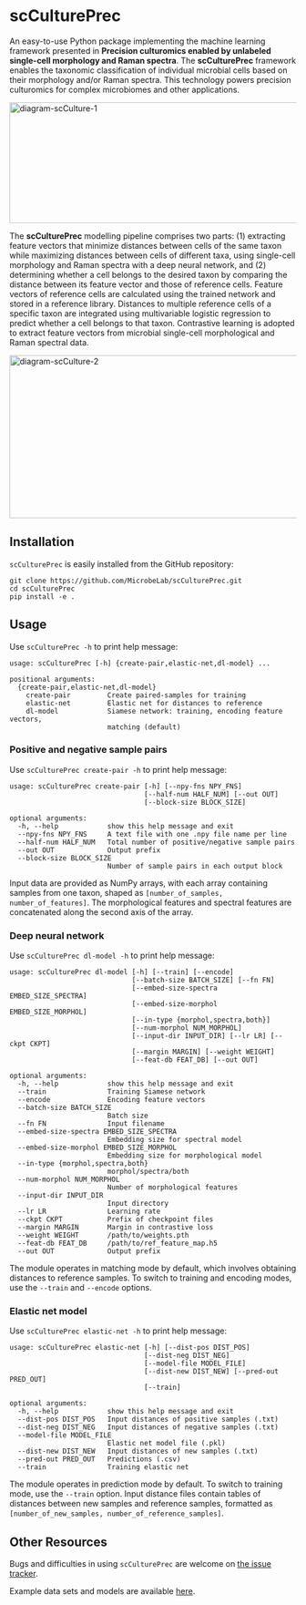 # scCulturePrec

An easy-to-use Python package implementing the machine learning framework presented in **Precision culturomics enabled by unlabeled single-cell morphology and Raman spectra**. The **scCulturePrec** framework enables the taxonomic classification of individual microbial cells based on their morphology and/or Raman spectra. This technology powers precision culturomics for complex microbiomes and other applications.


<img width="1107" height="212" alt="diagram-scCulture-1" src="https://github.com/user-attachments/assets/47868ba8-5367-4dbb-9d7e-676b983719ef" />


The **scCulturePrec** modelling pipeline comprises two parts: (1) extracting feature vectors that minimize distances between cells of the same taxon while maximizing distances between cells of different taxa, using single-cell morphology and Raman spectra with a deep neural network, and (2) determining whether a cell belongs to the desired taxon by comparing the distance between its feature vector and those of reference cells. Feature vectors of reference cells are calculated using the trained network and stored in a reference library. Distances to multiple reference cells of a specific taxon are integrated using multivariable logistic regression to predict whether a cell belongs to that taxon. Contrastive learning is adopted to extract feature vectors from microbial single-cell morphological and Raman spectral data. 

<img width="1218" height="286" alt="diagram-scCulture-2" src="https://github.com/user-attachments/assets/764cf290-5711-4f81-b98c-b8a6c52bdd67" />





## Installation

`scCulturePrec` is easily installed from the GitHub repository:

    git clone https://github.com/MicrobeLab/scCulturePrec.git
    cd scCulturePrec
    pip install -e .

## Usage

Use `scCulturePrec -h` to print help message:

    usage: scCulturePrec [-h] {create-pair,elastic-net,dl-model} ...

    positional arguments:
      {create-pair,elastic-net,dl-model}
        create-pair         Create paired-samples for training
        elastic-net         Elastic net for distances to reference
        dl-model            Siamese network: training, encoding feature vectors,
                            matching (default)

### Positive and negative sample pairs

Use `scCulturePrec create-pair -h` to print help message:

    usage: scCulturePrec create-pair [-h] [--npy-fns NPY_FNS]
                                     [--half-num HALF_NUM] [--out OUT]
                                     [--block-size BLOCK_SIZE]

    optional arguments:
      -h, --help            show this help message and exit
      --npy-fns NPY_FNS     A text file with one .npy file name per line
      --half-num HALF_NUM   Total number of positive/negative sample pairs
      --out OUT             Output prefix
      --block-size BLOCK_SIZE
                            Number of sample pairs in each output block

Input data are provided as NumPy arrays, with each array containing samples from one taxon, shaped as `[number_of_samples, number_of_features]`. The morphological features and spectral features are concatenated along the second axis of the array.

### Deep neural network

Use `scCulturePrec dl-model -h` to print help message:

    usage: scCulturePrec dl-model [-h] [--train] [--encode]
                                  [--batch-size BATCH_SIZE] [--fn FN]
                                  [--embed-size-spectra EMBED_SIZE_SPECTRA]
                                  [--embed-size-morphol EMBED_SIZE_MORPHOL]
                                  [--in-type {morphol,spectra,both}]
                                  [--num-morphol NUM_MORPHOL]
                                  [--input-dir INPUT_DIR] [--lr LR] [--ckpt CKPT]
                                  [--margin MARGIN] [--weight WEIGHT]
                                  [--feat-db FEAT_DB] [--out OUT]

    optional arguments:
      -h, --help            show this help message and exit
      --train               Training Siamese network
      --encode              Encoding feature vectors
      --batch-size BATCH_SIZE
                            Batch size
      --fn FN               Input filename
      --embed-size-spectra EMBED_SIZE_SPECTRA
                            Embedding size for spectral model
      --embed-size-morphol EMBED_SIZE_MORPHOL
                            Embedding size for morphological model
      --in-type {morphol,spectra,both}
                            morphol/spectra/both
      --num-morphol NUM_MORPHOL
                            Number of morphological features
      --input-dir INPUT_DIR
                            Input directory
      --lr LR               Learning rate
      --ckpt CKPT           Prefix of checkpoint files
      --margin MARGIN       Margin in contrastive loss
      --weight WEIGHT       /path/to/weights.pth
      --feat-db FEAT_DB     /path/to/ref_feature_map.h5
      --out OUT             Output prefix

The module operates in matching mode by default, which involves obtaining distances to reference samples. To switch to training and encoding modes, use the `--train` and `--encode` options.

### Elastic net model

Use `scCulturePrec elastic-net -h` to print help message:

    usage: scCulturePrec elastic-net [-h] [--dist-pos DIST_POS]
                                     [--dist-neg DIST_NEG]
                                     [--model-file MODEL_FILE]
                                     [--dist-new DIST_NEW] [--pred-out PRED_OUT]
                                     [--train]

    optional arguments:
      -h, --help            show this help message and exit
      --dist-pos DIST_POS   Input distances of positive samples (.txt)
      --dist-neg DIST_NEG   Input distances of negative samples (.txt)
      --model-file MODEL_FILE
                            Elastic net model file (.pkl)
      --dist-new DIST_NEW   Input distances of new samples (.txt)
      --pred-out PRED_OUT   Predictions (.csv)
      --train               Training elastic net

The module operates in prediction mode by default. To switch to training mode, use the `--train` option. Input distance files contain tables of distances between new samples and reference samples, formatted as `[number_of_new_samples, number_of_reference_samples]`.

## Other Resources

Bugs and difficulties in using `scCulturePrec` are welcome on [the issue tracker](https://github.com/MicrobeLab/scCulturePrec/issues).

Example data sets and models are available [here](https://github.com/MicrobeLab/scCulturePrec-data).
